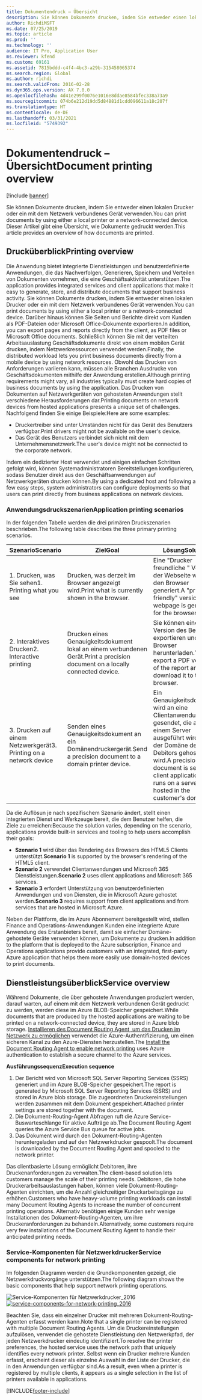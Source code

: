 ```yaml
---
title: Dokumentendruck – Übersicht
description: Sie können Dokumente drucken, indem Sie entweder einen lokalen Drucker oder ein mit dem Netzwerk verbundenes Gerät verwenden. Dieser Artikel gibt eine Übersicht, wie Dokumente gedruckt werden.
author: RichdiMSFT
ms.date: 07/25/2019
ms.topic: article
ms.prod: ''
ms.technology: ''
audience: IT Pro, Application User
ms.reviewer: kfend
ms.custom: 69161
ms.assetid: 7815bddd-c4f4-4bc3-a29b-315458065374
ms.search.region: Global
ms.author: richdi
ms.search.validFrom: 2016-02-28
ms.dyn365.ops.version: AX 7.0.0
ms.openlocfilehash: 4d41e299f0076e1016e8ddae8584bfec338a73a9
ms.sourcegitcommit: 074b6e212d19dd5d84881d1cdd096611a18c207f
ms.translationtype: HT
ms.contentlocale: de-DE
ms.lasthandoff: 03/31/2021
ms.locfileid: "5749392"
---
```

# <a name="document-printing-overview"></a><span data-ttu-id="b52c7-104">Dokumentendruck – Übersicht</span><span class="sxs-lookup"><span data-stu-id="b52c7-104">Document printing overview</span></span>

[!include [banner](../includes/banner.md)]

<span data-ttu-id="b52c7-105">Sie können Dokumente drucken, indem Sie entweder einen lokalen Drucker oder ein mit dem Netzwerk verbundenes Gerät verwenden.</span><span class="sxs-lookup"><span data-stu-id="b52c7-105">You can print documents by using either a local printer or a network-connected device.</span></span> <span data-ttu-id="b52c7-106">Dieser Artikel gibt eine Übersicht, wie Dokumente gedruckt werden.</span><span class="sxs-lookup"><span data-stu-id="b52c7-106">This article provides an overview of how documents are printed.</span></span>

## <a name="printing-overview"></a><span data-ttu-id="b52c7-107">Drucküberblick</span><span class="sxs-lookup"><span data-stu-id="b52c7-107">Printing overview</span></span>

<span data-ttu-id="b52c7-108">Die Anwendung bietet integrierte Dienstleistungen und benutzerdefinierte Anwendungen, die das Nachverfolgen, Generieren, Speichern und Verteilen von Dokumenten vornehmen, die eine Geschäftsaktivität unterstützen.</span><span class="sxs-lookup"><span data-stu-id="b52c7-108">The application provides integrated services and client applications that make it easy to generate, store, and distribute documents that support business activity.</span></span> <span data-ttu-id="b52c7-109">Sie können Dokumente drucken, indem Sie entweder einen lokalen Drucker oder ein mit dem Netzwerk verbundenes Gerät verwenden.</span><span class="sxs-lookup"><span data-stu-id="b52c7-109">You can print documents by using either a local printer or a network-connected device.</span></span> <span data-ttu-id="b52c7-110">Darüber hinaus können Sie Seiten und Berichte direkt vom Kunden als PDF-Dateien oder Microsoft Office-Dokumente exportieren.</span><span class="sxs-lookup"><span data-stu-id="b52c7-110">In addition, you can export pages and reports directly from the client, as PDF files or Microsoft Office documents.</span></span> <span data-ttu-id="b52c7-111">Schließlich können Sie mit der verteilten Arbeitsauslastung Geschäftsdokumente direkt von einem mobilen Gerät drucken, indem Netzwerkressourcen verwendet werden.</span><span class="sxs-lookup"><span data-stu-id="b52c7-111">Finally, the distributed workload lets you print business documents directly from a mobile device by using network resources.</span></span> <span data-ttu-id="b52c7-112">Obwohl das Drucken von Anforderungen variieren kann, müssen alle Branchen Ausdrucke von Geschäftsdokumenten mithilfe der Anwendung erstellen.</span><span class="sxs-lookup"><span data-stu-id="b52c7-112">Although printing requirements might vary, all industries typically must create hard copies of business documents by using the application.</span></span> <span data-ttu-id="b52c7-113">Das Drucken von Dokumenten auf Netzwerkgeräten von gehosteten Anwendungen stellt verschiedene Herausforderungen dar.</span><span class="sxs-lookup"><span data-stu-id="b52c7-113">Printing documents on network devices from hosted applications presents a unique set of challenges.</span></span> <span data-ttu-id="b52c7-114">Nachfolgend finden Sie einige Beispiele:</span><span class="sxs-lookup"><span data-stu-id="b52c7-114">Here are some examples:</span></span>

- <span data-ttu-id="b52c7-115">Druckertreiber sind unter Umständen nicht für das Gerät des Benutzers verfügbar.</span><span class="sxs-lookup"><span data-stu-id="b52c7-115">Print drivers might not be available on the user's device.</span></span>
- <span data-ttu-id="b52c7-116">Das Gerät des Benutzers verbindet sich nicht mit dem Unternehmensnetzwerk.</span><span class="sxs-lookup"><span data-stu-id="b52c7-116">The user's device might not be connected to the corporate network.</span></span>

<span data-ttu-id="b52c7-117">Indem ein dedizierter Host verwendet und einigen einfachen Schritten gefolgt wird, können Systemadministratoren Bereitstellungen konfigurieren, sodass Benutzer direkt aus den Geschäftsanwendungen auf Netzwerkgeräten drucken können.</span><span class="sxs-lookup"><span data-stu-id="b52c7-117">By using a dedicated host and following a few easy steps, system administrators can configure deployments so that users can print directly from business applications on network devices.</span></span>

### <a name="application-printing-scenarios"></a><span data-ttu-id="b52c7-118">Anwendungsdruckszenarien</span><span class="sxs-lookup"><span data-stu-id="b52c7-118">Application printing scenarios</span></span> 

<span data-ttu-id="b52c7-119">In der folgenden Tabelle werden die drei primären Druckszenarien beschrieben.</span><span class="sxs-lookup"><span data-stu-id="b52c7-119">The following table describes the three primary printing scenarios.</span></span>

| <span data-ttu-id="b52c7-120">Szenario</span><span class="sxs-lookup"><span data-stu-id="b52c7-120">Scenario</span></span>                        | <span data-ttu-id="b52c7-121">Ziel</span><span class="sxs-lookup"><span data-stu-id="b52c7-121">Goal</span></span>                                                      | <span data-ttu-id="b52c7-122">Lösung</span><span class="sxs-lookup"><span data-stu-id="b52c7-122">Solution</span></span> |
|---------------------------------|-----------------------------------------------------------|----------|
| <span data-ttu-id="b52c7-123">1. Drucken, was Sie sehen</span><span class="sxs-lookup"><span data-stu-id="b52c7-123">1. Printing what you see</span></span>        | <span data-ttu-id="b52c7-124">Drucken, was derzeit im Browser angezeigt wird.</span><span class="sxs-lookup"><span data-stu-id="b52c7-124">Print what is currently shown in the browser.</span></span>             | <span data-ttu-id="b52c7-125">Eine "Drucker freundliche " Version der Webseite wird für den Browser generiert.</span><span class="sxs-lookup"><span data-stu-id="b52c7-125">A "print-friendly" version of the webpage is generated for the browser.</span></span> |
| <span data-ttu-id="b52c7-126">2. Interaktives Drucken</span><span class="sxs-lookup"><span data-stu-id="b52c7-126">2. Interactive printing</span></span>         | <span data-ttu-id="b52c7-127">Drucken eines Genauigkeitsdokument lokal an einem verbundenen Gerät.</span><span class="sxs-lookup"><span data-stu-id="b52c7-127">Print a precision document on a locally connected device.</span></span> | <span data-ttu-id="b52c7-128">Sie können eine PDF-Version des Berichts exportieren und im Browser herunterladen.</span><span class="sxs-lookup"><span data-stu-id="b52c7-128">You can export a PDF version of the report and download it to the browser.</span></span> |
| <span data-ttu-id="b52c7-129">3. Drucken auf einem Netzwerkgerät</span><span class="sxs-lookup"><span data-stu-id="b52c7-129">3. Printing on a network device</span></span> | <span data-ttu-id="b52c7-130">Senden eines Genauigkeitsdokument an ein Domänendruckergerät.</span><span class="sxs-lookup"><span data-stu-id="b52c7-130">Send a precision document to a domain printer device.</span></span>     | <span data-ttu-id="b52c7-131">Ein Genauigkeitsdokument wird an eine Clientanwendung gesendet, die auf einem Server ausgeführt wird, der in der Domäne des Debitors gehostet wird.</span><span class="sxs-lookup"><span data-stu-id="b52c7-131">A precision document is sent to a client application that runs on a server that is hosted in the customer's domain.</span></span> |

<span data-ttu-id="b52c7-132">Da die Auflösun je nach spezifischem Szenario ändert, stellt einen integrierten Dienst und Werkzeuge bereit, die dem Benutzer helfen, die Ziele zu erreichen:</span><span class="sxs-lookup"><span data-stu-id="b52c7-132">Because the solution varies, depending on the scenario, applications provide built-in services and tooling to help users accomplish their goals:</span></span>

- <span data-ttu-id="b52c7-133">**Szenario 1** wird über das Rendering des Browsers des HTML5 Clients unterstützt.</span><span class="sxs-lookup"><span data-stu-id="b52c7-133">**Scenario 1** is supported by the browser's rendering of the HTML5 client.</span></span>
- <span data-ttu-id="b52c7-134">**Szenario 2** verwendet Clientanwendungen und Microsoft 365 Dienstleistungen.</span><span class="sxs-lookup"><span data-stu-id="b52c7-134">**Scenario 2** uses client applications and Microsoft 365 services.</span></span>
- <span data-ttu-id="b52c7-135">**Szenario 3** erfordert Unterstützung von benutzerdefinierten Anwendungen und von Diensten, die in Microsoft Azure gehostet werden.</span><span class="sxs-lookup"><span data-stu-id="b52c7-135">**Scenario 3** requires support from client applications and from services that are hosted in Microsoft Azure.</span></span>

<span data-ttu-id="b52c7-136">Neben der Plattform, die im Azure Abonnement bereitgestellt wird, stellen Finance and Operations-Anwendungen Kunden eine integrierte Azure Anwendung des Erstanbieters bereit, damit sie einfacher Domäne-gehostete Geräte verwenden können, um Dokumente zu drucken.</span><span class="sxs-lookup"><span data-stu-id="b52c7-136">In addition to the platform that is deployed to the Azure subscription, Finance and Operations applications provide customers with an integrated, first-party Azure application that helps them more easily use domain-hosted devices to print documents.</span></span>

## <a name="service-overview"></a><span data-ttu-id="b52c7-137">Dienstleistungsüberblick</span><span class="sxs-lookup"><span data-stu-id="b52c7-137">Service overview</span></span>
<span data-ttu-id="b52c7-138">Während Dokumente, die über gehostete Anwendungen produziert werden, darauf warten, auf einem mit dem Netzwerk verbundenen Gerät gedruckt zu werden, werden diese im Azure BLOB-Speicher gespeichert.</span><span class="sxs-lookup"><span data-stu-id="b52c7-138">While documents that are produced by the hosted applications are waiting to be printed on a network-connected device, they are stored in Azure blob storage.</span></span> <span data-ttu-id="b52c7-139">[Installieren des Document Routing Agent, um das Drucken im Netzwerk zu ermöglichen](install-document-routing-agent.md) verwendet die Azure-Authentifizierung, um einen sicheren Kanal zu den Azure-Diensten herzustellen.</span><span class="sxs-lookup"><span data-stu-id="b52c7-139">The [Install the Document Routing Agent to enable network printing](install-document-routing-agent.md) uses Azure authentication to establish a secure channel to the Azure services.</span></span>

<span data-ttu-id="b52c7-140">**Ausführungssequenz**</span><span class="sxs-lookup"><span data-stu-id="b52c7-140">**Execution sequence**</span></span>

1. <span data-ttu-id="b52c7-141">Der Bericht wird von Microsoft SQL Server Reporting Services (SSRS) generiert und im Azure BLOB-Speicher gespeichert.</span><span class="sxs-lookup"><span data-stu-id="b52c7-141">The report is generated by Microsoft SQL Server Reporting Services (SSRS) and stored in Azure blob storage.</span></span> <span data-ttu-id="b52c7-142">Die zugeordneten Druckereinstellungen werden zusammen mit dem Dokument gespeichert.</span><span class="sxs-lookup"><span data-stu-id="b52c7-142">Attached printer settings are stored together with the document.</span></span>
2. <span data-ttu-id="b52c7-143">Die Dokument-Routing-Agent Abfragen ruft die Azure Service-Buswarteschlange für aktive Aufträge ab.</span><span class="sxs-lookup"><span data-stu-id="b52c7-143">The Document Routing Agent queries the Azure Service Bus queue for active jobs.</span></span>
3. <span data-ttu-id="b52c7-144">Das Dokument wird durch den Dokument-Routing-Agenten heruntergeladen und auf den Netzwerkdrucker gespoolt.</span><span class="sxs-lookup"><span data-stu-id="b52c7-144">The document is downloaded by the Document Routing Agent and spooled to the network printer.</span></span>

<span data-ttu-id="b52c7-145">Das clientbasierte Lösung ermöglicht Debitoren, ihre Druckenanforderungen zu verwalten.</span><span class="sxs-lookup"><span data-stu-id="b52c7-145">The client-based solution lets customers manage the scale of their printing needs.</span></span> <span data-ttu-id="b52c7-146">Debitoren, die hohe Druckerarbeitsauslastungen haben, können viele Dokument-Routing-Agenten einrichten, um die Anzahl gleichzeitiger Druckarbeitsgänge zu erhöhen.</span><span class="sxs-lookup"><span data-stu-id="b52c7-146">Customers who have heavy-volume printing workloads can install many Document Routing Agents to increase the number of concurrent printing operations.</span></span> <span data-ttu-id="b52c7-147">Alternativ benötigen einige Kunden sehr wenige Installationen des Dokument-Routing-Agenten, um ihre Druckeranforderungen zu behandeln.</span><span class="sxs-lookup"><span data-stu-id="b52c7-147">Alternatively, some customers require very few installations of the Document Routing Agent to handle their anticipated printing needs.</span></span>

### <a name="service-components-for-network-printing"></a><span data-ttu-id="b52c7-148">Service-Komponenten für Netzwerkdrucker</span><span class="sxs-lookup"><span data-stu-id="b52c7-148">Service components for network printing</span></span>

<span data-ttu-id="b52c7-149">Im folgenden Diagramm werden die Grundkomponenten gezeigt, die Netzwerkdruckvorgänge unterstützen.</span><span class="sxs-lookup"><span data-stu-id="b52c7-149">The following diagram shows the basic components that help support network printing operations.</span></span>

<span data-ttu-id="b52c7-150">![[Service-Komponenten für Netzwerkdrucker\_2016](./media/service-components-for-network-printing_2016.png)](./media/service-components-for-network-printing_2016.png)</span><span class="sxs-lookup"><span data-stu-id="b52c7-150">[![service-components-for-network-printing\_2016](./media/service-components-for-network-printing_2016.png)](./media/service-components-for-network-printing_2016.png)</span></span>

<span data-ttu-id="b52c7-151">Beachten Sie, dass ein einzelner Drucker mit mehreren Dokument-Routing-Agenten erfasst werden kann.</span><span class="sxs-lookup"><span data-stu-id="b52c7-151">Note that a single printer can be registered with multiple Document Routing Agents.</span></span> <span data-ttu-id="b52c7-152">Um die Druckereinstellungen aufzulösen, verwendet die gehostete Dienstleistung den Netzwerkpfad, der jeden Netzwerkdrucker eindeutig identifiziert.</span><span class="sxs-lookup"><span data-stu-id="b52c7-152">To resolve the printer preferences, the hosted service uses the network path that uniquely identifies every network printer.</span></span> <span data-ttu-id="b52c7-153">Selbst wenn ein Drucker mehrere Kunden erfasst, erscheint dieser als einzelne Auswahl in der Liste der Drucker, die in den Anwendungen verfügbar sind.</span><span class="sxs-lookup"><span data-stu-id="b52c7-153">As a result, even when a printer is registered by multiple clients, it appears as a single selection in the list of printers available in applications.</span></span>


[!INCLUDE[footer-include](../../../includes/footer-banner.md)]